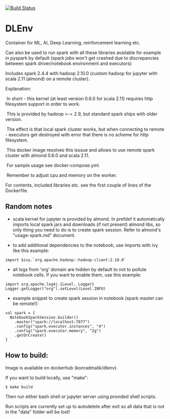 [![Build Status](https://travis-ci.com/konradmalik/dlenv.svg?branch=master)](https://travis-ci.com/konradmalik/dlenv)
# DLEnv

Container for ML, AI, Deep Learning, reinforcement learning etc.

Can also be used to run spark with all these libraries available for example in pyspark by default (spark jobs won't get crashed due to discrepancies between spark driver/notebook environment and executors)

Includes spark 2.4.4 with hadoop 2.10.0 (custom hadoop for jupyter with scala 2.11 (almond) on a remote cluster). 

Explanation:

​	In short - this kernel (at least version 0.6.0 for scala 2.11) requires http filesystem support in order to work.

​	This is provided by hadoop >-= 2.9, but standard spark ships with older version.

​	The effect is that local spark cluster works, but when connecting to remote - executors get destroyed with error that there is no scheme for http filesystem.

​	This docker image resolves this isssue and allows to use remote spark cluster with almond 0.6.0 and scala 2.11.

​	For sample usage see docker-compose.yml.

​	Remember to adjust cpu and memory on the worker.

For contents, included libraries etc. see the first couple of lines of the Dockerfile.

## Random notes

* scala kernel for jupyter is provided by almond. In prefdef it automatically imports local spark jars and downloads (if not present) almond libs, so only thing you need to do is to create spark session. Refer to almond's "usage-spark.md" document.

* to add additional dependencies to the notebook, use imports with ivy like this example: 
```
import $ivy.`org.apache.hadoop::hadoop-client:2.10.0`
```

* all logs from 'org' domain are hidden by default to not to pollute notebook cells. If you want to enable them, use this example:
```
import org.apache.log4j.{Level, Logger}
Logger.getLogger("org").setLevel(Level.INFO)
```

* example snippet to create spark session in notebook (spark master can be remote!):
```
val spark = {
  NotebookSparkSession.builder()
    .master("spark://localhost:7077")
    .config("spark.executor.instances", "4")
    .config("spark.executor.memory", "2g")
    .getOrCreate()
}
```

## How to build:
Image is available on dockerhub (konradmalik/dlenv).

If you want to build locally, use "make":

```bash
$ make build
```

Then run either bash shell or jupyter server using provided shell scripts.

Run scripts are currently set up to autodelete after exit so all data that is not in the "data" folder will be lost!
